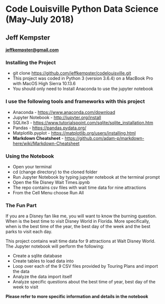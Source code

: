 # Code Louisville Python Data Science (May-July 2018)
## Jeff Kempster
#### jeffkempster@gmail.com

### Installing the Project
- git clone https://github.com/jeffkempster/codelouisville.git 
- This project was coded in Python 3 (version 3.6.4) on a MacBook Pro with MacOS High Sierra 10.13.6
- You should only need to Install Anaconda to use the jupyter notebook

### I use the following tools and frameworks with this project
- Anaconda - https://www.anaconda.com/download
- Jupyter Notebook - http://jupyter.org/install
- SQLite3 - https://www.tutorialspoint.com/sqlite/sqlite_installation.htm
- Pandas - https://pandas.pydata.org/
- Matplotlib.pyplot - https://matplotlib.org/users/installing.html
- **Markdown Cheatsheet** - https://github.com/adam-p/markdown-here/wiki/Markdown-Cheatsheet

### Using the Notebook
- Open your terminal
- cd (change directory) to the cloned folder
- Run Jupyter Notebook by typing jupyter notebook at the terminal prompt
- Open the file Disney Wait Times.ipynb
- The repo contains csv files with wait time data for nine attractions
- From the Cell Menu choose Run All

### The Fun Part
If you are a Disney fan like me, you will want to know the burning question.  When is the best time to visit Disney World in Florida.  More specifically, when is the best time of the year, the best day of the week and the best parks to visit each day.

This project contains wait time data for 9 attractions at Walt Disney World.  The Jupyter notebook will perform the following:
- Create a sqlite database
- Create tables to load data into
- Loop over each of the 9 CSV files provided by Touring Plans and import the data
- Analyze the data import itself
- Analyze specific questions about the best time of year, best day of the week to visit

**Please refer to more specific information and details in the notebook**
